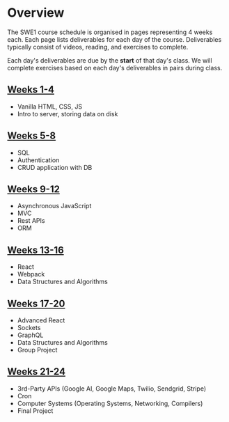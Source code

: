 # Overview

The SWE1 course schedule is organised in pages representing 4 weeks each. Each page lists deliverables for each day of the course. Deliverables typically consist of videos, reading, and exercises to complete. 

Each day's deliverables are due by the **start** of that day's class. We will complete exercises based on each day's deliverables in pairs during class.

## [Weeks 1-4](weeks-1-4-frontend-and-backend-basics.md)

* Vanilla HTML, CSS, JS
* Intro to server, storing data on disk

## [Weeks 5-8](module-3-express-backend.md)

* SQL
* Authentication
* CRUD application with DB

## [Weeks 9-12](module-4-full-stack-application.md)

* Asynchronous JavaScript
* MVC
* Rest APIs
* ORM

## [Weeks 13-16](module-5-frontend-frameworks-react.md)

* React
* Webpack
* Data Structures and Algorithms

## [Weeks 17-20](module-6-advanced-react.md)

* Advanced React
* Sockets
* GraphQL
* Data Structures and Algorithms
* Group Project

## [Weeks 21-24](module-7-advanced-topics.md)

* 3rd-Party APIs \(Google AI, Google Maps, Twilio, Sendgrid, Stripe\)
* Cron
* Computer Systems \(Operating Systems, Networking, Compilers\)
* Final Project


